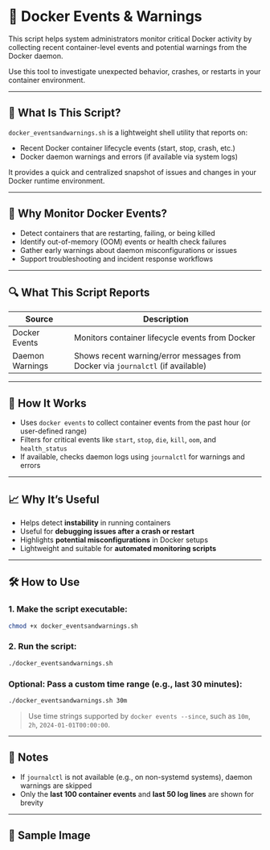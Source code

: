 # 🚨 Docker Events & Warnings

This script helps system administrators monitor critical Docker activity by collecting recent container-level events and potential warnings from the Docker daemon.

Use this tool to investigate unexpected behavior, crashes, or restarts in your container environment.

---

## 📌 What Is This Script?

`docker_eventsandwarnings.sh` is a lightweight shell utility that reports on:

- Recent Docker container lifecycle events (start, stop, crash, etc.)
- Docker daemon warnings and errors (if available via system logs)

It provides a quick and centralized snapshot of issues and changes in your Docker runtime environment.

---

## 🎯 Why Monitor Docker Events?

- Detect containers that are restarting, failing, or being killed  
- Identify out-of-memory (OOM) events or health check failures  
- Gather early warnings about daemon misconfigurations or issues  
- Support troubleshooting and incident response workflows  

---

## 🔍 What This Script Reports

| Source               | Description                                        |
|----------------------|----------------------------------------------------|
| Docker Events        | Monitors container lifecycle events from Docker    |
| Daemon Warnings      | Shows recent warning/error messages from Docker via `journalctl` (if available) |

---

## 🧠 How It Works

- Uses `docker events` to collect container events from the past hour (or user-defined range)  
- Filters for critical events like `start`, `stop`, `die`, `kill`, `oom`, and `health_status`  
- If available, checks daemon logs using `journalctl` for warnings and errors  

---

## 📈 Why It’s Useful

- Helps detect **instability** in running containers  
- Useful for **debugging issues after a crash or restart**  
- Highlights **potential misconfigurations** in Docker setups  
- Lightweight and suitable for **automated monitoring scripts**  

---

## 🛠️ How to Use

### 1. Make the script executable:

```bash
chmod +x docker_eventsandwarnings.sh
```

### 2. Run the script:

```bash
./docker_eventsandwarnings.sh
```

### Optional: Pass a custom time range (e.g., last 30 minutes):

```bash
./docker_eventsandwarnings.sh 30m
```

> Use time strings supported by `docker events --since`, such as `10m`, `2h`, `2024-01-01T00:00:00`.

---

## 📄 Notes

- If `journalctl` is not available (e.g., on non-systemd systems), daemon warnings are skipped  
- Only the **last 100 container events** and **last 50 log lines** are shown for brevity  

---

## 📸 Sample Image

